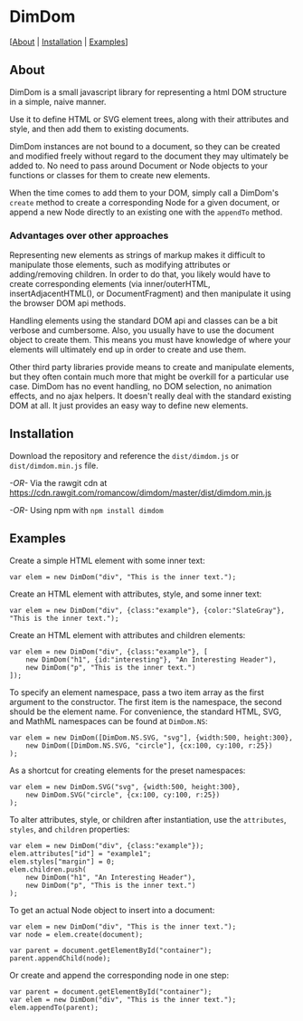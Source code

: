 # DimDom

[[About](#about) | [Installation](#installation) | [Examples](#examples)]

## About
DimDom is a small javascript library for representing a html DOM structure in a
simple, naive manner.

Use it to define HTML or SVG element trees, along with their attributes and style,
and then add them to existing documents.

DimDom instances are not bound to a document, so they can be created and modified
freely without regard to the document they may ultimately be added to.
No need to pass around Document or Node objects to your functions or classes for
them to create new elements.

When the time comes to add them to your DOM, simply call a DimDom's `create`
method to create a corresponding Node for a given document, or append a new Node
directly to an existing one with the `appendTo` method.

### Advantages over other approaches

Representing new elements as strings of markup makes it difficult to manipulate
those elements, such as modifying attributes or adding/removing children.
In order to do that, you likely would have to create corresponding elements (via
inner/outerHTML, insertAdjacentHTML(), or DocumentFragment) and then manipulate it
using the browser DOM api methods.

Handling elements using the standard DOM api and classes can be a bit verbose and
cumbersome. Also, you usually have to use the document object to create them. This
means you must have knowledge of where your elements will ultimately end up in
order to create and use them.

Other third party libraries provide means to create and manipulate elements, but
they often contain much more that might be overkill for a particular use case.
DimDom has no event handling, no DOM selection, no animation effects, and no ajax
helpers. It doesn't really deal with the standard existing DOM at all. It just
provides an easy way to define new elements.

## Installation

Download the repository and reference the `dist/dimdom.js` or `dist/dimdom.min.js` file.

*-OR-*
Via the rawgit cdn at https://cdn.rawgit.com/romancow/dimdom/master/dist/dimdom.min.js

*-OR-*
Using npm with `npm install dimdom`

## Examples

Create a simple HTML element with some inner text:

    var elem = new DimDom("div", "This is the inner text.");

Create an HTML element with attributes, style, and some inner text:

    var elem = new DimDom("div", {class:"example"}, {color:"SlateGray"}, "This is the inner text.");

Create an HTML element with attributes and children elements:

    var elem = new DimDom("div", {class:"example"}, [
        new DimDom("h1", {id:"interesting"}, "An Interesting Header"),
        new DimDom("p", "This is the inner text.")
    ]);

To specify an element namespace, pass a two item array as the first argument to the
constructor. The first item is the namespace, the second should be the element name.
For convenience, the standard HTML, SVG, and MathML namespaces can be found at 
`DimDom.NS`:

    var elem = new DimDom([DimDom.NS.SVG, "svg"], {width:500, height:300},
        new DimDom([DimDom.NS.SVG, "circle"], {cx:100, cy:100, r:25})
    );

As a shortcut for creating elements for the preset namespaces:

    var elem = new DimDom.SVG("svg", {width:500, height:300},
        new DimDom.SVG("circle", {cx:100, cy:100, r:25})
    );

To alter attributes, style, or children after instantiation, use the `attributes`,
`styles`, and `children` properties:

    var elem = new DimDom("div", {class:"example"});
    elem.attributes["id"] = "example1";
    elem.styles["margin"] = 0;
    elem.children.push(
        new DimDom("h1", "An Interesting Header"),
        new DimDom("p", "This is the inner text.")
    );

To get an actual Node object to insert into a document:

    var elem = new DimDom("div", "This is the inner text.");
    var node = elem.create(document);

    var parent = document.getElementById("container");
    parent.appendChild(node);

Or create and append the corresponding node in one step:

    var parent = document.getElementById("container");
    var elem = new DimDom("div", "This is the inner text.");
    elem.appendTo(parent);
